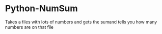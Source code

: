 # Python-NumSum
Takes a files with lots of numbers and gets the sumand tells you how many numbers are on that file
